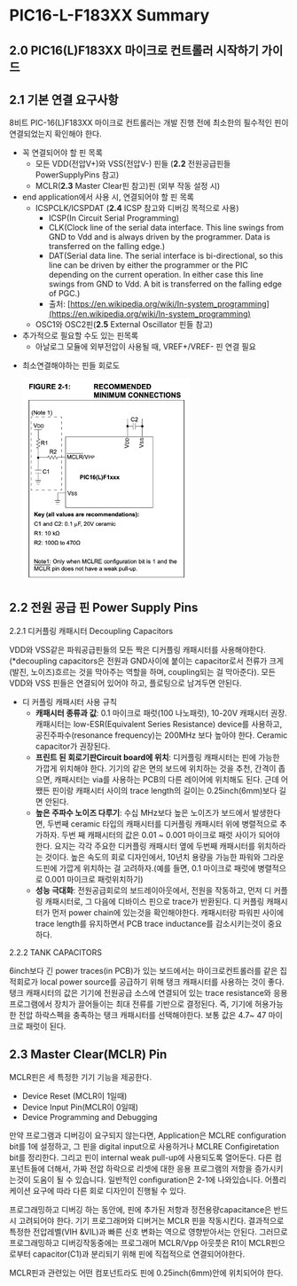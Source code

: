 PIC16-L-F183XX Summary
===

2.0 PIC16(L)F183XX 마이크로 컨트롤러 시작하기 가이드 
---

2.1 기본 연결 요구사항
---

8비트 PIC-16(L)F183XX 마이크로 컨트롤러는 개발 진행 전에 최소한의 필수적인 핀이 연결되었는지 확인해야 한다.

- 꼭 연결되어야 할 핀 목록
    - 모든 VDD(전압V+)와 VSS(전압V-) 핀들 (**2.2** 전원공급핀들PowerSupplyPins 참고)
    - MCLR(**2.3** Master Clear핀 참고)핀 (외부 작동 설정 시)
- end application에서 사용 시, 연결되어야 할 핀 목록
    - ICSPCLK/ICSPDAT (**2.4** ICSP 참고와 디버깅 목적으로 사용)
        - ICSP(In Circuit Serial Programming)
        - CLK(Clock line of the serial data interface. This line swings from GND to Vdd and is always driven by the programmer. Data is transferred on the falling edge.)
        - DAT(Serial data line. The serial interface is bi-directional, so this line can be driven by either the programmer or the PIC depending on the current operation. In either case this line swings from GND to Vdd. A bit is transferred on the falling edge of PGC.)
        - 출처: [https://en.wikipedia.org/wiki/In-system_programming](https://en.wikipedia.org/wiki/In-system_programming)
    - OSC1와 OSC2핀(**2.5** External Oscillator 핀들 참고)
- 추가적으로 필요할 수도 있는 핀목록
    - 아날로그 모듈에 외부전압이 사용될 때, VREF+/VREF- 핀 연결 필요

* 최소연결해야하는 핀들 회로도
  
  <img width="300" alt="RasberryPiImagerIcon" src="https://github.com/criticalspectacle/PIC16-L-F183XX/blob/main/img/2-1.png?raw=true">

2.2 전원 공급 핀 Power Supply Pins 
---
2.2.1 디커플링 캐패시터 Decoupling Capacitors

VDD와 VSS같은 파워공급핀들의 모든 짝은 디커플링 캐패시터를 사용해야한다. (*decoupling capacitors은 전원과  GND사이에 붙이는 capacitor로서 전류가 크게(발진, 노이즈)흐르는 것을 막아주는 역할을 하며, coupling되는 걸 막아준다). 모든 VDD와 VSS 핀들은 연결되어 있어야 하고, 플로팅으로 남겨두면 안된다.

- 디 커플링 캐패시터 사용 규칙
    - **캐패시터 종류과 값**: 0.1 마이크로 패럿(100 나노패럿), 10-20V 캐패시터 권장. 캐패시터는 low-ESR(Equivalent Series Resistance) device를 사용하고, 공진주파수(resonance frequency)는 200MHz 보다 높아야 한다. Ceramic capacitor가 권장된다.
    - **프린트 된 회로기판Circuit board에 위치**: 디커플링 캐패시터는 핀에 가능한 가깝게 위치해야 한다. 기기의 같은 면의 보드에 위치하는 것을 추천, 간격이 좁으면, 캐패시터는 via를 사용하는 PCB의 다른 레이어에 위치해도 된다. 근데 어쨌든 핀이랑 캐패시터 사이의 trace length의 길이는 0.25inch(6mm)보다 길면 안된다.
    - **높은 주파수 노이즈 다루기**: 수십 MHz보다 높은 노이즈가 보드에서 발생한다면, 두번째 ceramic 타입의 캐패시터를 디커플링 캐패시터 위에 병렬적으로 추가하자. 두번 째 캐패시터의 값은 0.01 ~ 0.001 마이크로 패럿 사이가 되어야 한다. 요지는 각각 주요한 디커플링 캐패시터 옆에 두번째 캐패시터를 위치하라는 것이다. 높은 속도의 회로 디자인에서, 10년치 용량을 가능한 파워와 그라운드핀에 가깝게 위치하는 걸 고려하자.(예를 들면, 0.1 마이크로 패럿에 병렬적으로 0.001 마이크로 패럿위치하기)
    - **성능 극대화**: 전원공급회로의 보드레이아웃에서, 전원을 작동하고, 먼저 디 커플링 캐패시터로, 그 다음에 디바이스 핀으로 trace가 반환된다. 디 커플링 캐패시터가 먼저 power chain에 있는것을 확인해야한다. 캐패시터랑 파워핀 사이에 trace length를 유지하면서 PCB trace inductance를 감소시키는것이 중요하다.

2.2.2 TANK CAPACITORS

6inch보다 긴 power traces(in PCB)가 있는 보드에서는 마이크로컨트롤러를 같은 집적회로가 local power source를 공급하기 위해 탱크 캐패시터를 사용하는 것이 좋다. 탱크 캐패시터의 값은 기기에 전원공급 소스에 연결되어 있는 trace resistance와 응용 프로그램에서 장치가 끌어들이는 최대 전류를 기반으로 결정된다. 즉, 기기에 허용가능한 전압 하락스펙을 충족하는 탱크 캐패시터를 선택해야한다. 보통 값은 4.7~ 47 마이크로 패럿이 된다. 

2.3 Master Clear(MCLR) Pin
---

MCLR핀은 세 특정한 기기 기능을 제공한다. 

- Device Reset (MCLR이 1일때)
- Device Input Pin(MCLR이 0일때)
- Device Programming and Debugging

만약 프로그램과 디버깅이 요구되지 않는다면, Application은 MCLRE configuration bit를 1에 설정하고, 그 핀을 digital input으로 사용하거나 MCLRE Configiretation bit를 정리한다. 그리고 핀이 internal weak pull-up에 사용되도록 열어둔다. 다른 컴포넌트들에 더해서, 가짜 전압 하락으로 리셋에 대한 응용 프로그램의 저항을 증가시키는것이 도움이 될 수 있습니다. 일반적인 configuration은 2-1에 나와있습니다. 어플리케이션 요구에 따라 다른 회로 디자인이 진행될 수 있다. 

프로그래밍하고 디버깅 하는 동안에, 핀에 추가된 저항과 정전용량capacitance은 반드시 고려되어야 한다. 기기 프로그래머와 디버거는 MCLR 핀을 작동시킨다. 결과적으로 특정한 전압레벨(VIH &VIL)과 빠른 신호 변화는 역으로 영향받아서는 안된다. 그러므로 프로그래밍하고 디버깅작동중에는 프로그래머 MCLR/Vpp 아웃풋은 R1이 MCLR핀으로부터 capacitor(C1)과 분리되기 위해 핀에 직접적으로 연결되어야한다. 

MCLR핀과 관련있는 어떤 컴포넌트라도 핀에 0.25inch(6mm)안에 위치되어야 한다.


